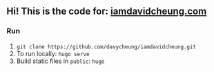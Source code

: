 ## Hi! This is the code for: [iamdavidcheung.com](http://www.iamdavidcheung.com)


### Run
1. `git clone https://github.com/davycheung/iamdavidcheung.git`
2. To run locally: `hugo serve`
3. Build static files in `public`: `hugo`
